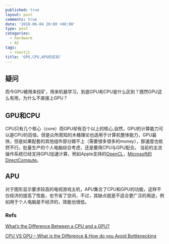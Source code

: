 ```yaml
---
published: true
layout: post
comments: true
date: '2018-06-04 20:00 +08:00'
type: post
categories:
  - hardware
  - AI
tags:
  - reactjs
title: 'GPU,CPU,APU的区别'
---
```

## 疑问
而今GPU被用来挖矿，用来机器学习，到底GPU和CPU是什么区别？既然GPU这么有用，为什么不直接上GPU？

## GPU和CPU
CPU只有几个核心（core）而GPU却有百个以上的核心,自然，GPU的计算能力可以是CPU的百倍。但是众所周知的木桶理论也适用于计算机整体能力，GPU最快，但是如果配套的其他组件部分跟不上（需要很多很多的money），那速度也依然不行。批量生产的个人电脑综合考虑，还是要用CPU与GPU配合。
当前的主流操作系统已经支持GPU加速计算，例如Apple支持的[OpenCL](https://www.khronos.org/opencl/)，[Microsoft的DirectCompute](https://blogs.msdn.microsoft.com/chuckw/2010/07/14/directcompute/)。

## APU
对于图形显示要求较高的电视游戏主机，APU集合了CPU和GPU的功能，这样不仅经济的提高了性能，也节省了空间，不过，其缺点就是不适合更广泛的用途，例如用于个人电脑是不经济的，效能也很低。


### Refs
[What’s the Difference Between a CPU and a GPU?](https://blogs.nvidia.com/blog/2009/12/16/whats-the-difference-between-a-cpu-and-a-gpu/)

[CPU VS GPU – What is the Difference & How do you Avoid Bottlenecking](https://www.progamerreview.com/cpu-vs-gpu/)
